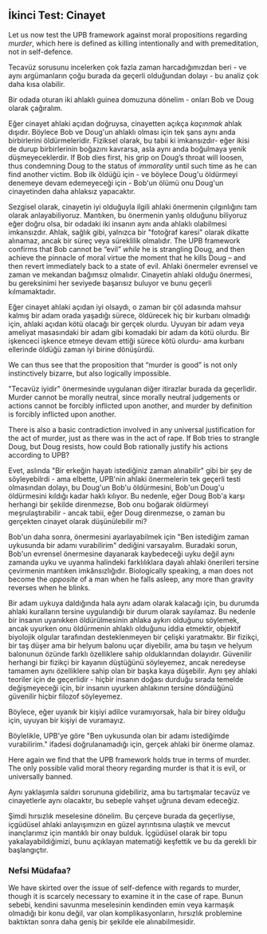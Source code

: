 ## İkinci Test: Cinayet

Let us now test the UPB framework against moral propositions regarding *murder*, which here is defined as killing intentionally and with premeditation, not in self-defence.

Tecavüz sorusunu incelerken çok fazla zaman harcadığımızdan beri - ve aynı argümanların çoğu burada da geçerli olduğundan dolayı - bu analiz çok daha kısa olabilir.

Bir odada oturan iki ahlaklı guinea domuzuna dönelim - onları Bob ve Doug olarak çağıralım.

Eğer cinayet ahlaki açıdan doğruysa, cinayetten açıkça *kaçınmak* ahlak dışıdır. Böylece Bob ve Doug'un ahlaklı olması için tek şans aynı anda birbirlerini öldürmeleridir. Fiziksel olarak, bu tabii ki imkansızdır- eğer ikisi de durup birbirlerinin boğazını kavrarsa, asla aynı anda boğulmaya yenik düşmeyeceklerdir. If Bob dies first, his grip on Doug’s throat will loosen, thus condemning Doug to the status of *immorality* until such time as he can find another victim. Bob ilk öldüğü için - ve böylece Doug'u öldürmeyi denemeye devam edemeyeceği için - Bob'un ölümü onu Doug'un cinayetinden daha ahlaksız yapacaktır.

Sezgisel olarak, cinayetin iyi olduğuyla ilgili ahlaki önermenin çılgınlığını tam olarak anlayabiliyoruz. Mantıken, bu önermenin yanlış olduğunu biliyoruz eğer doğru olsa, bir odadaki iki insanın aynı anda ahlaklı olabilmesi imkansızdır. Ahlak, sağlık gibi, yalnızca bir "fotoğraf karesi" olarak dikatte alınamaz, ancak bir süreç veya süreklilik olmalıdır. The UPB framework confirms that Bob cannot be “evil” *while* he is strangling Doug, and then achieve the pinnacle of moral virtue the moment that he kills Doug – and then revert immediately back to a state of evil. Ahlaki önermeler evrensel ve zaman ve mekandan bağımsız olmalıdır. Cinayetin ahlaki olduğu önermesi, bu gereksinimi her seviyede başarısız buluyor ve bunu geçerli kılmamaktadır.

Eğer cinayet ahlaki açıdan iyi olsaydı, o zaman bir çöl adasında mahsur kalmış bir adam orada yaşadığı sürece, öldürecek hiç bir kurbanı olmadığı için, ahlaki açıdan kötü olacağı bir gerçek olurdu. Uyuyan bir adam veya ameliyat masasındaki bir adam gibi komadaki bir adam da kötü olurdu. Bir işkenceci işkence etmeye devam ettiği sürece kötü olurdu- ama kurbanı ellerinde öldüğü zaman iyi birine dönüşürdü.

We can thus see that the proposition that “murder is good” is not only instinctively bizarre, but also logically impossible.

"Tecavüz iyidir" önermesinde uygulanan diğer itirazlar burada da geçerlidir. Murder cannot be morally neutral, since morally neutral judgements or actions cannot be forcibly inflicted upon another, and murder by definition is forcibly inflicted upon another.

There is also a basic contradiction involved in any universal justification for the act of murder, just as there was in the act of rape. If Bob tries to strangle Doug, but Doug resists, how could Bob rationally justify his actions according to UPB?

Evet, aslında "Bir erkeğin hayatı istediğiniz zaman alınabilir" gibi bir şey de söyleyebilrdi - ama elbette, UPB'nin ahlaki önermelerin tek geçerli testi olmasından dolayı, bu Doug'un Bob'u öldürmesini, Bob'un Doug'u öldürmesini kıldığı kadar haklı kılıyor. Bu nedenle, eğer Doug Bob'a karşı herhangi bir şekilde direnmezse, Bob onu boğarak öldürmeyi meşrulaştırabilir - ancak tabii, eğer Doug direnmezse, o zaman bu gerçekten cinayet olarak düşünülebilir mi?

Bob'un daha sonra, önermesini ayarlayabilmek için "Ben istediğim zaman uykusunda bir adamı vurabilirim" dediğini varsayalım. Buradaki sorun, Bob'un evrensel önermesine dayanarak kaybedeceği uyku değil aynı zamanda uyku ve uyanma halindeki farklılıklara dayalı ahlaki önerileri tersine çevirmenin mantıken imkânsızlığıdır. Biologically speaking, a man does not become the *opposite* of a man when he falls asleep, any more than gravity reverses when he blinks.

Bir adam uykuya daldığında hala aynı adam olarak kalacağı için, bu durumda ahlaki kuralların tersine uygulandığı bir durum olarak sayılamaz. Bu nedenle bir insanın uyanıkken öldürülmesinin ahlaka aykırı olduğunu söylemek, ancak uyurken onu öldürmenin ahlaklı olduğunu iddia etmektir, objektif biyolojik olgular tarafından desteklenmeyen bir çelişki yaratmaktır. Bir fizikçi, bir taş düşer ama bir helyum balonu uçar diyebilir, ama bu taşın ve helyum balonunun özünde farklı özelliklere sahip olduklarından dolayıdır. Güvenilir herhangi bir fizikçi bir kayanın düştüğünü söyleyemez, ancak neredeyse tamamen aynı özelliklere sahip olan bir başka kaya düşebilir. Aynı şey ahlaki teoriler için de geçerlidir - hiçbir insanın doğası durduğu sırada temelde değişmeyeceği için, bir insanın uyurken ahlakının tersine döndüğünü güvenilir hiçbir filozof söyleyemez.

Böylece, eğer uyanık bir kişiyi adilce vuramıyorsak, hala bir birey olduğu için, uyuyan bir kişiyi de vuramayız.

Böylelikle, UPB'ye göre "Ben uykusunda olan bir adamı istediğimde vurabilirim." ifadesi doğrulanamadığı için, gerçek ahlaki bir önerme olamaz.

Here again we find that the UPB framework holds true in terms of murder. The only possible valid moral theory regarding murder is that it is evil, or universally banned.

Aynı yaklaşımla saldırı sorununa gidebiliriz, ama bu tartışmalar tecavüz ve cinayetlerle aynı olacaktır, bu sebeple vahşet uğruna devam edeceğiz.

Şimdi hırsızlık meselesine dönelim. Bu çerçeve burada da geçerliyse, içgüdüsel ahlaki anlayışımızın en güzel ayrıntısına ulaştık ve mevcut inançlarımız için mantıklı bir onay bulduk. İçgüdüsel olarak bir topu yakalayabildiğimizi, bunu açıklayan matematiği keşfettik ve bu da gerekli bir başlangıçtır.

### Nefsi Müdafaa?

We have skirted over the issue of self-defence with regards to murder, though it is scarcely necessary to examine it in the case of rape. Bunun sebebi, kendini savunma meselesinin kendinden emin veya karmaşık olmadığı bir konu değil, var olan komplikasyonların, hırsızlık problemine baktıktan sonra daha geniş bir şekilde ele alınabilmesidir.